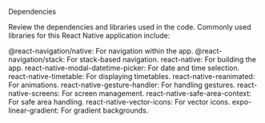 Dependencies

Review the dependencies and libraries used in the code. Commonly used libraries for this React Native application include:

@react-navigation/native: For navigation within the app.
@react-navigation/stack: For stack-based navigation.
react-native: For building the app.
react-native-modal-datetime-picker: For date and time selection.
react-native-timetable: For displaying timetables.
react-native-reanimated: For animations.
react-native-gesture-handler: For handling gestures.
react-native-screens: For screen management.
react-native-safe-area-context: For safe area handling.
react-native-vector-icons: For vector icons.
expo-linear-gradient: For gradient backgrounds.
